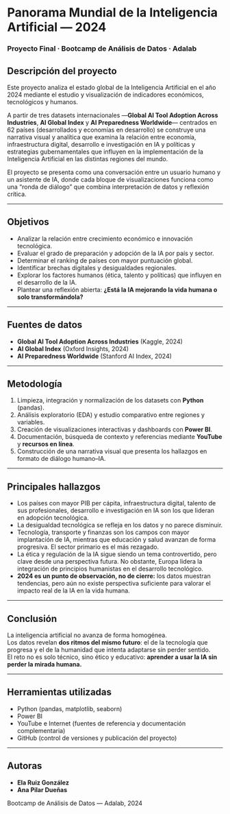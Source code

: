 # Panorama Mundial de la Inteligencia Artificial — 2024
### Proyecto Final · Bootcamp de Análisis de Datos · Adalab

## Descripción del proyecto
Este proyecto analiza el estado global de la Inteligencia Artificial en el año 2024 mediante el estudio y visualización de indicadores económicos, tecnológicos y humanos.

A partir de tres datasets internacionales —**Global AI Tool Adoption Across Industries**, **AI Global Index** y **AI Preparedness Worldwide**— centrados en 62 países (desarrollados y economías en desarrollo) se construye una narrativa visual y analítica que examina la relación entre economía, infraestructura digital, desarrollo e investigación en IA y políticas y estrategias gubernamentales que influyen en la implementación de la Inteligencia Artificial en las distintas regiones del mundo. 


El proyecto se presenta como una conversación entre un usuario humano y un asistente de IA, donde cada bloque de visualizaciones funciona como una “ronda de diálogo” que combina interpretación de datos y reflexión crítica.

---

## Objetivos
- Analizar la relación entre crecimiento económico e innovación tecnológica.  
- Evaluar el grado de preparación y adopción de la IA por país y sector. 
- Determinar el ranking de países con mayor puntuación global. 
- Identificar brechas digitales y desigualdades regionales.  
- Explorar los factores humanos (ética, talento y políticas) que influyen en el desarrollo de la IA.  
- Plantear una reflexión abierta: **¿Está la IA mejorando la vida humana o solo transformándola?**

---

## Fuentes de datos
- **Global AI Tool Adoption Across Industries** (Kaggle, 2024)  
- **AI Global Index** (Oxford Insights, 2024)  
- **AI Preparedness Worldwide** (Stanford AI Index, 2024)

---

## Metodología
1. Limpieza, integración y normalización de los datasets con **Python** (pandas).  
2. Análisis exploratorio (EDA) y estudio comparativo entre regiones y variables.  
3. Creación de visualizaciones interactivas y dashboards con **Power BI**.  
4. Documentación, búsqueda de contexto y referencias mediante **YouTube** y **recursos en línea**.  
5. Construcción de una narrativa visual que presenta los hallazgos en formato de diálogo humano–IA.

---

## Principales hallazgos
- Los países con mayor PIB per cápita, infraestructura digital, talento de sus profesionales, desarrollo e investigación en IA son los que lideran en adopción tecnológica.
- La desigualdad tecnológica se refleja en los datos y no parece disminuir. 
- Tecnología, transporte y finanzas son los campos con mayor implantación de IA, mientras que educación y salud avanzan de forma progresiva. El sector primario es el más rezagado.
- La ética y regulación de la IA sigue siendo un tema controvertido, pero clave desde una perspectiva futura. No obstante, Europa lidera la integración de principios humanistas en el desarrollo tecnológico. 
- **2024 es un punto de observación, no de cierre:** los datos muestran tendencias, pero aún no existe perspectiva suficiente para valorar el impacto real de la IA en la vida humana.

---

## Conclusión
La inteligencia artificial no avanza de forma homogénea.  
Los datos revelan **dos ritmos del mismo futuro**: el de la tecnología que progresa y el de la humanidad que intenta adaptarse sin perder sentido.  
El reto no es solo técnico, sino ético y educativo: **aprender a usar la IA sin perder la mirada humana.**

---

## Herramientas utilizadas
- Python (pandas, matplotlib, seaborn)  
- Power BI  
- YouTube e Internet (fuentes de referencia y documentación complementaria)  
- GitHub (control de versiones y publicación del proyecto)

---

## Autoras
- **Ela Ruiz González**  
- **Ana Pilar Dueñas**

Bootcamp de Análisis de Datos — Adalab, 2024
